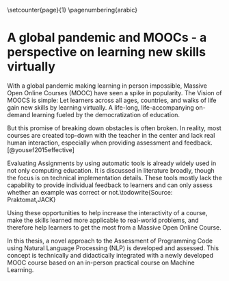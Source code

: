 \setcounter{page}{1}
\pagenumbering{arabic}
# A global pandemic and MOOCs - a perspective on learning new skills virtually

With a global pandemic making learning in person impossible, Massive Open Online Courses (MOOC) have seen a spike in popularity. The Vision of MOOCS is simple: Let learners across all ages, countries, and walks of life gain new skills by learning virtually. A life-long, life-accompanying on-demand learning fueled by the democratization of education. 

But this promise of breaking down obstacles is often broken. In reality, most courses are created top-down with the teacher in the center and lack real human interaction, especially when providing assessment and feedback. [@yousef2015effective]

Evaluating Assignments by using automatic tools is already widely used in not only computing education. It is discussed in literature broadly, though the focus is on technical implementation details. These tools mostly lack the capability to provide individual feedback to learners and can only assess whether an example was correct or not.\todowrite{Source: Praktomat,JACK}

Using these opportunities to help increase the interactivity of a course, make the skills learned more applicable to real-world problems, and therefore help learners to get the most from a Massive Open Online Course. 

In this thesis, a novel approach to the Assessment of Programming Code using Natural Language Processing (NLP) is developed and assessed. This concept is technically and didactically integrated with a newly developed MOOC course based on an in-person practical course on Machine Learning. 


